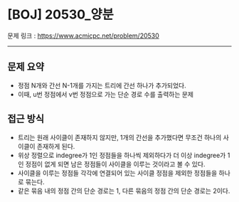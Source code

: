 # [BOJ] 20530_양분

문제 링크 : https://www.acmicpc.net/problem/20530

------------------
## 문제 요약
  - 정점 N개와 간선 N-1개를 가지는 트리에 간선 하나가 추가되었다.
  - 이때, u번 정점에서 v번 정점으로 가는 단순 경로 수를 출력하는 문제

## 접근 방식
  - 트리는 원래 사이클이 존재하지 않지만, 1개의 간선을 추가했다면 무조건 하나의 사이클이 존재하게 된다.
  - 위상 정렬으로 indegree가 1인 정점들을 하나씩 제외하다가 더 이상 indegree가 1인 정점이 없게 되면 남은 정점들이 사이클을 이루는 것이라고 볼 수 있다.
  - 사이클을 이루는 정점들 각각에 연결되어 있는 사이클 정점을 제외한 정점들을 하나로 묶는다.
  - 같은 묶음 내의 정점 간의 단순 경로는 1, 다른 묶음의 정점 간의 단순 경로는 2이다.
